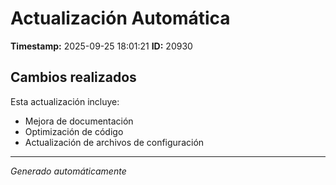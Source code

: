 # Actualización Automática

**Timestamp:** 2025-09-25 18:01:21
**ID:** 20930

## Cambios realizados

Esta actualización incluye:
- Mejora de documentación
- Optimización de código
- Actualización de archivos de configuración

---
*Generado automáticamente*

